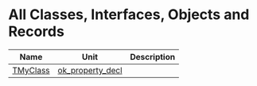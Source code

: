 # All Classes, Interfaces, Objects and Records


| Name | Unit | Description |
|---|---|---|
| [TMyClass](ok_property_decl.TMyClass.md) | [ok_property_decl](ok_property_decl.md) |   |

